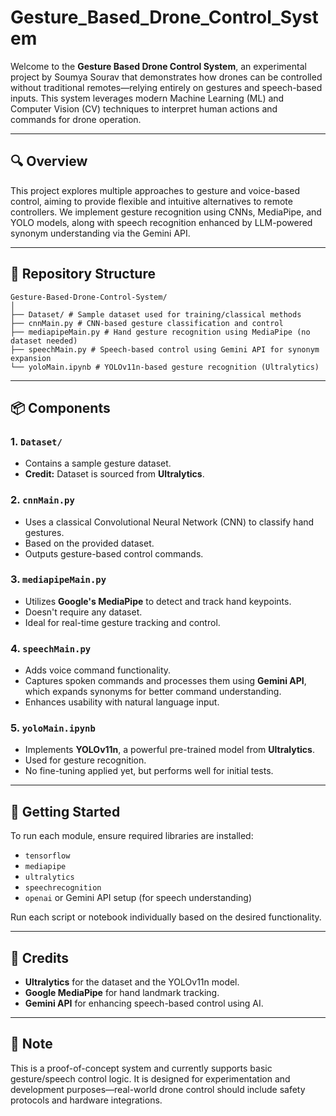 # Gesture_Based_Drone_Control_System

Welcome to the **Gesture Based Drone Control System**, an experimental project by Soumya Sourav that demonstrates how drones can be controlled without traditional remotes—relying entirely on gestures and speech-based inputs. This system leverages modern Machine Learning (ML) and Computer Vision (CV) techniques to interpret human actions and commands for drone operation.

---

## 🔍 Overview

This project explores multiple approaches to gesture and voice-based control, aiming to provide flexible and intuitive alternatives to remote controllers. We implement gesture recognition using CNNs, MediaPipe, and YOLO models, along with speech recognition enhanced by LLM-powered synonym understanding via the Gemini API.

---

## 📁 Repository Structure
```
Gesture-Based-Drone-Control-System/
│
├── Dataset/ # Sample dataset used for training/classical methods
├── cnnMain.py # CNN-based gesture classification and control
├── mediapipeMain.py # Hand gesture recognition using MediaPipe (no dataset needed)
├── speechMain.py # Speech-based control using Gemini API for synonym expansion
└── yoloMain.ipynb # YOLOv11n-based gesture recognition (Ultralytics)
```


---

## 📦 Components

### 1. `Dataset/`
- Contains a sample gesture dataset.
- **Credit:** Dataset is sourced from **Ultralytics**.

### 2. `cnnMain.py`
- Uses a classical Convolutional Neural Network (CNN) to classify hand gestures.
- Based on the provided dataset.
- Outputs gesture-based control commands.

### 3. `mediapipeMain.py`
- Utilizes **Google's MediaPipe** to detect and track hand keypoints.
- Doesn't require any dataset.
- Ideal for real-time gesture tracking and control.

### 4. `speechMain.py`
- Adds voice command functionality.
- Captures spoken commands and processes them using **Gemini API**, which expands synonyms for better command understanding.
- Enhances usability with natural language input.

### 5. `yoloMain.ipynb`
- Implements **YOLOv11n**, a powerful pre-trained model from **Ultralytics**.
- Used for gesture recognition.
- No fine-tuning applied yet, but performs well for initial tests.

---

## 🚀 Getting Started

To run each module, ensure required libraries are installed:

- `tensorflow`
- `mediapipe`
- `ultralytics`
- `speechrecognition`
- `openai` or Gemini API setup (for speech understanding)

Run each script or notebook individually based on the desired functionality.

---

## 🤝 Credits

- **Ultralytics** for the dataset and the YOLOv11n model.
- **Google MediaPipe** for hand landmark tracking.
- **Gemini API** for enhancing speech-based control using AI.

---

## 📌 Note

This is a proof-of-concept system and currently supports basic gesture/speech control logic. It is designed for experimentation and development purposes—real-world drone control should include safety protocols and hardware integrations.

